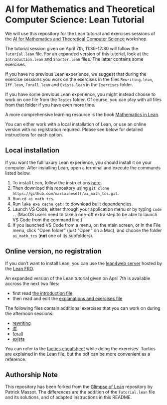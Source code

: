 # AI for Mathematics and Theoretical Computer Science: Lean Tutorial

We will use this repository for the Lean tutorial and exercises sessions of the [AI for Mathematics and Theoretical Computer Science](https://simons.berkeley.edu/workshops/simons-institute-theory-computing-slmath-joint-workshop-ai-mathematics-theoretical#simons-tabs) workshop.

The tutorial session given on April 7th, 11:30-12:30 will follow the `Tutorial.lean` file. For an expanded version of this tutorial, look at the `Introduction.lean` and `Shorter.lean` files. The latter contains some exercises.

If you have no previous Lean experience, we suggest that during the exercise sessions you work on the exercises in the files `Rewriting.lean`, `Iff.lean`, `Forall.lean` and `Exists.lean` in the `Exercises` folder. 

If you have some previous Lean experience, you might instead choose to work on one file from the
`Topics` folder. Of course, you can play with all files from that folder if you
have even more time.

A more comprehensive learning resource is the book [Mathematics in Lean](https://leanprover-community.github.io/mathematics_in_lean/).

You can either work with a local installation of Lean, or use an online version with no registration required.
Please see below for detailed instructions for each option.

## Local installation

If you want the full luxury Lean experience, you should install it on your
computer. After installing Lean, open a terminal and execute the commands listed below.

1. To install Lean, follow the instructions [here](https://leanprover-community.github.io/get_started.html).
2. Then download this repository using `git clone https://github.com/mariainesdff/ai_math_tcs.git`.
4. Run `cd ai_math_tcs`.
5. Run `lake exe cache get!` to download built dependencies.
6. Launch VS Code, either through your application menu or by typing `code .`. (MacOS users need to take a one-off extra step to be able to launch VS Code from the command line.)
7. If you launched VS Code from a menu, on the main screen, or in the File menu, click "Open folder" (just "Open" on a Mac), and choose the folder `ai_math_tcs` (**not** one of its subfolders).

## Online version, no registration

If you don’t want to install Lean, you can use the [lean4web server](https://live.lean-lang.org/) hosted by the [Lean FRO](https://lean-fro.org/).

An expanded version of the Lean tutorial given on April 7th is available accross the next two files: 

* first read [the introduction file](https://live.lean-lang.org/#project=GlimpseOfLean&url=https%3A%2F%2Fraw.githubusercontent.com%2FPatrickMassot%2FGlimpseOfLean%2Frefs%2Fheads%2Fmaster%2FGlimpseOfLean%2FIntroduction.lean)
* then read and edit the [explanations and exercises file](https://live.lean-lang.org/#project=GlimpseOfLean&url=https%3A%2F%2Fraw.githubusercontent.com%2FPatrickMassot%2FGlimpseOfLean%2Frefs%2Fheads%2Fmaster%2FGlimpseOfLean%2FExercises%2FShorter.lean)

The following files contain additional exercises that you can work on during the afternoon sessions:

* [rewriting](https://live.lean-lang.org/#project=GlimpseOfLean&url=https%3A%2F%2Fraw.githubusercontent.com%2FPatrickMassot%2FGlimpseOfLean%2Frefs%2Fheads%2Fmaster%2FGlimpseOfLean%2FExercises%2F01Rewriting.lean)
* [iff](https://live.lean-lang.org/#project=GlimpseOfLean&url=https%3A%2F%2Fraw.githubusercontent.com%2FPatrickMassot%2FGlimpseOfLean%2Frefs%2Fheads%2Fmaster%2FGlimpseOfLean%2FExercises%2F02Iff.lean)
* [forall](https://live.lean-lang.org/#project=GlimpseOfLean&url=https%3A%2F%2Fraw.githubusercontent.com%2FPatrickMassot%2FGlimpseOfLean%2Frefs%2Fheads%2Fmaster%2FGlimpseOfLean%2FExercises%2F03Forall.lean)
* [exists](https://live.lean-lang.org/#project=GlimpseOfLean&url=https%3A%2F%2Fraw.githubusercontent.com%2FPatrickMassot%2FGlimpseOfLean%2Frefs%2Fheads%2Fmaster%2FGlimpseOfLean%2FExercises%2F04Exists.lean)

You can refer to the [tactics cheatsheet](tactics.pdf) while doing the
exercises. Tactics are explained in the Lean file, but the pdf can be more
convenient as a reference.

## Authorship Note

This repository has been forked from the [Glimpse of Lean](https://github.com/PatrickMassot/GlimpseOfLean/) repository by Patrick Massot. The differences are the addition of the `Tutorial.lean` file and its solutions, and of adapted instructions in this README.
